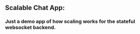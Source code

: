 ## Scalable Chat App:

### Just a demo app of how scaling works for the stateful websocket backend.
